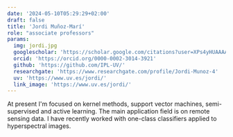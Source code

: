 ```yaml
---
date: '2024-05-10T05:29:29+02:00'
draft: false
title: 'Jordi Muñoz-Marí'
role: "associate professors"
params:
  img: jordi.jpg
  googlescholar: 'https://scholar.google.com/citations?user=XPs4yHUAAAAJ&hl=en'
  orcid: 'https://orcid.org/0000-0002-3014-3921'
  github: 'https://github.com/IPL-UV/'
  researchgate: 'https://www.researchgate.com/profile/Jordi-Munoz-4'
  uv: 'https://www.uv.es/jordi/'
  link_image: 'https://www.uv.es/jordi/'
---
```


At present I'm focused on kernel methods, support vector machines, semi-supervised and active learning. The main application field is on remote sensing data. I have recently worked with one-class classifiers applied to hyperspectral images.
